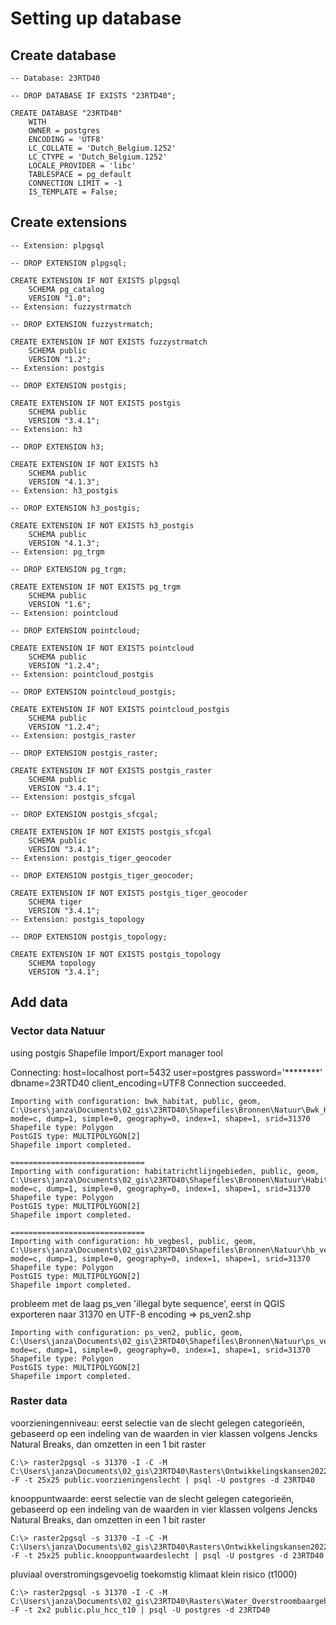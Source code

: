 # Setting up database
## Create database
```
-- Database: 23RTD40

-- DROP DATABASE IF EXISTS "23RTD40";

CREATE DATABASE "23RTD40"
    WITH
    OWNER = postgres
    ENCODING = 'UTF8'
    LC_COLLATE = 'Dutch_Belgium.1252'
    LC_CTYPE = 'Dutch_Belgium.1252'
    LOCALE_PROVIDER = 'libc'
    TABLESPACE = pg_default
    CONNECTION LIMIT = -1
    IS_TEMPLATE = False;
```
## Create extensions
```
-- Extension: plpgsql

-- DROP EXTENSION plpgsql;

CREATE EXTENSION IF NOT EXISTS plpgsql
    SCHEMA pg_catalog
    VERSION "1.0";
-- Extension: fuzzystrmatch

-- DROP EXTENSION fuzzystrmatch;

CREATE EXTENSION IF NOT EXISTS fuzzystrmatch
    SCHEMA public
    VERSION "1.2";
-- Extension: postgis

-- DROP EXTENSION postgis;

CREATE EXTENSION IF NOT EXISTS postgis
    SCHEMA public
    VERSION "3.4.1";
-- Extension: h3

-- DROP EXTENSION h3;

CREATE EXTENSION IF NOT EXISTS h3
    SCHEMA public
    VERSION "4.1.3";
-- Extension: h3_postgis

-- DROP EXTENSION h3_postgis;

CREATE EXTENSION IF NOT EXISTS h3_postgis
    SCHEMA public
    VERSION "4.1.3";
-- Extension: pg_trgm

-- DROP EXTENSION pg_trgm;

CREATE EXTENSION IF NOT EXISTS pg_trgm
    SCHEMA public
    VERSION "1.6";
-- Extension: pointcloud

-- DROP EXTENSION pointcloud;

CREATE EXTENSION IF NOT EXISTS pointcloud
    SCHEMA public
    VERSION "1.2.4";
-- Extension: pointcloud_postgis

-- DROP EXTENSION pointcloud_postgis;

CREATE EXTENSION IF NOT EXISTS pointcloud_postgis
    SCHEMA public
    VERSION "1.2.4";
-- Extension: postgis_raster

-- DROP EXTENSION postgis_raster;

CREATE EXTENSION IF NOT EXISTS postgis_raster
    SCHEMA public
    VERSION "3.4.1";
-- Extension: postgis_sfcgal

-- DROP EXTENSION postgis_sfcgal;

CREATE EXTENSION IF NOT EXISTS postgis_sfcgal
    SCHEMA public
    VERSION "3.4.1";
-- Extension: postgis_tiger_geocoder

-- DROP EXTENSION postgis_tiger_geocoder;

CREATE EXTENSION IF NOT EXISTS postgis_tiger_geocoder
    SCHEMA tiger
    VERSION "3.4.1";
-- Extension: postgis_topology

-- DROP EXTENSION postgis_topology;

CREATE EXTENSION IF NOT EXISTS postgis_topology
    SCHEMA topology
    VERSION "3.4.1";
```
## Add data
### Vector data Natuur

using postgis Shapefile Import/Export manager tool

Connecting:  host=localhost port=5432 user=postgres password='********' dbname=23RTD40 client_encoding=UTF8
Connection succeeded.

```
Importing with configuration: bwk_habitat, public, geom, C:\Users\janza\Documents\02_gis\23RTD40\Shapefiles\Bronnen\Natuur\Bwk_Habitat.shp, mode=c, dump=1, simple=0, geography=0, index=1, shape=1, srid=31370
Shapefile type: Polygon
PostGIS type: MULTIPOLYGON[2]
Shapefile import completed.

==============================
Importing with configuration: habitatrichtlijngebieden, public, geom, C:\Users\janza\Documents\02_gis\23RTD40\Shapefiles\Bronnen\Natuur\Habitatrichtlijngebieden.shp, mode=c, dump=1, simple=0, geography=0, index=1, shape=1, srid=31370
Shapefile type: Polygon
PostGIS type: MULTIPOLYGON[2]
Shapefile import completed.

==============================
Importing with configuration: hb_vegbesl, public, geom, C:\Users\janza\Documents\02_gis\23RTD40\Shapefiles\Bronnen\Natuur\hb_vegbesl.shp, mode=c, dump=1, simple=0, geography=0, index=1, shape=1, srid=31370
Shapefile type: Polygon
PostGIS type: MULTIPOLYGON[2]
Shapefile import completed.
```
probleem met de laag ps_ven 'illegal byte sequence', eerst in QGIS exporteren naar 31370 en UTF-8 encoding => ps_ven2.shp

```
Importing with configuration: ps_ven2, public, geom, C:\Users\janza\Documents\02_gis\23RTD40\Shapefiles\Bronnen\Natuur\ps_ven2.shp, mode=c, dump=1, simple=0, geography=0, index=1, shape=1, srid=31370
Shapefile type: Polygon
PostGIS type: MULTIPOLYGON[2]
Shapefile import completed.
```

### Raster data
voorzieningenniveau: eerst selectie van de slecht gelegen categorieën, gebaseerd op een indeling van de waarden in vier klassen volgens Jencks Natural Breaks, dan omzetten in een 1 bit raster
```
C:\> raster2pgsql -s 31370 -I -C -M C:\Users\janza\Documents\02_gis\23RTD40\Rasters\Ontwikkelingskansen2022\voorzieningsniveau_2022_natural_breaks_25_Slecht.tif -F -t 25x25 public.voorzieningenslecht | psql -U postgres -d 23RTD40
```
knooppuntwaarde: eerst selectie van de slecht gelegen categorieën, gebaseerd op een indeling van de waarden in vier klassen volgens Jencks Natural Breaks, dan omzetten in een 1 bit raster
```
C:\> raster2pgsql -s 31370 -I -C -M C:\Users\janza\Documents\02_gis\23RTD40\Rasters\Ontwikkelingskansen2022\knooppuntwaarde_OV_2022_natural_breaks_25_Slecht.tif -F -t 25x25 public.knooppuntwaardeslecht | psql -U postgres -d 23RTD40
```
pluviaal overstromingsgevoelig toekomstig klimaat klein risico (t1000) 
```
C:\> raster2pgsql -s 31370 -I -C -M C:\Users\janza\Documents\02_gis\23RTD40\Rasters\Water_Overstroombaargebied\waterdiepte_PLU_hCC_T10_Groterdan0.tif -F -t 2x2 public.plu_hcc_t10 | psql -U postgres -d 23RTD40
```


